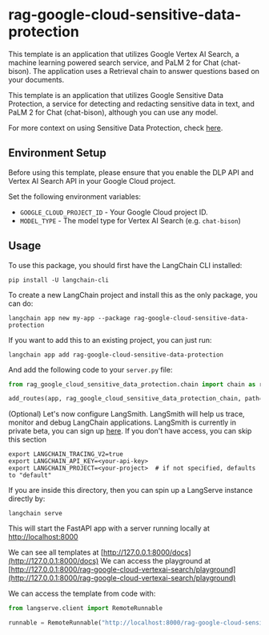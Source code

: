 # rag-google-cloud-sensitive-data-protection

This template is an application that utilizes Google Vertex AI Search, a machine learning powered search service, and
PaLM 2 for Chat (chat-bison). The application uses a Retrieval chain to answer questions based on your documents.

This template is an application that utilizes Google Sensitive Data Protection, a service for detecting and redacting
sensitive data in text, and PaLM 2 for Chat (chat-bison), although you can use any model.

For more context on using Sensitive Data Protection,
check [here](https://cloud.google.com/dlp/docs/sensitive-data-protection-overview).

## Environment Setup

Before using this template, please ensure that you enable the DLP API and Vertex AI Search API in your Google Cloud
project.

Set the following environment variables:

* `GOOGLE_CLOUD_PROJECT_ID` - Your Google Cloud project ID.
* `MODEL_TYPE` - The model type for Vertex AI Search (e.g. `chat-bison`)

## Usage

To use this package, you should first have the LangChain CLI installed:

```shell
pip install -U langchain-cli
```

To create a new LangChain project and install this as the only package, you can do:

```shell
langchain app new my-app --package rag-google-cloud-sensitive-data-protection
```

If you want to add this to an existing project, you can just run:

```shell
langchain app add rag-google-cloud-sensitive-data-protection
```

And add the following code to your `server.py` file:

```python
from rag_google_cloud_sensitive_data_protection.chain import chain as rag_google_cloud_sensitive_data_protection_chain

add_routes(app, rag_google_cloud_sensitive_data_protection_chain, path="/rag-google-cloud-sensitive-data-protection")
```

(Optional) Let's now configure LangSmith.
LangSmith will help us trace, monitor and debug LangChain applications.
LangSmith is currently in private beta, you can sign up [here](https://smith.langchain.com/).
If you don't have access, you can skip this section

```shell
export LANGCHAIN_TRACING_V2=true
export LANGCHAIN_API_KEY=<your-api-key>
export LANGCHAIN_PROJECT=<your-project>  # if not specified, defaults to "default"
```

If you are inside this directory, then you can spin up a LangServe instance directly by:

```shell
langchain serve
```

This will start the FastAPI app with a server running locally at
[http://localhost:8000](http://localhost:8000)

We can see all templates at [http://127.0.0.1:8000/docs](http://127.0.0.1:8000/docs)
We can access the playground
at [http://127.0.0.1:8000/rag-google-cloud-vertexai-search/playground](http://127.0.0.1:8000/rag-google-cloud-vertexai-search/playground)

We can access the template from code with:

```python
from langserve.client import RemoteRunnable

runnable = RemoteRunnable("http://localhost:8000/rag-google-cloud-sensitive-data-protection")
```
```
